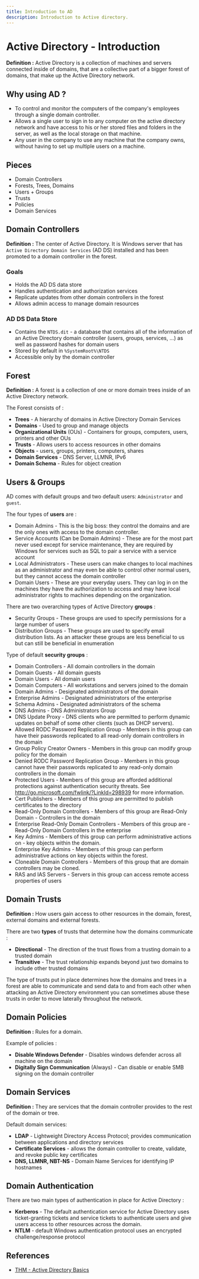 ```yaml
---
title: Introduction to AD
description: Introduction to Active directory.
---
```



# Active Directory - Introduction

**Definition :** Active Directory is a collection of machines and servers connected inside of domains, that are a collective part of a bigger forest of domains, that make up the Active Directory network. 

## Why using AD ?

- To control and monitor the computers of the company's employees through a single domain controller.
- Allows a single user to sign in to any computer on the active directory network and have access to his or her stored files and folders in the server, as well as the local storage on that machine.
- Any user in the company to use any machine that the company owns, without having to set up multiple users on a machine. 

## Pieces

- Domain Controllers
- Forests, Trees, Domains
- Users + Groups 
- Trusts
- Policies 
- Domain Services

## Domain Controllers

**Definition :** The center of Active Directory. It is Windows server that has `Active Directory Domain Services` (AD DS) installed and has been promoted to a domain controller in the forest. 

### Goals 

- Holds the AD DS data store 
- Handles authentication and authorization services 
- Replicate updates from other domain controllers in the forest
- Allows admin access to manage domain resources

### AD DS Data Store

- Contains the `NTDS.dit` - a database that contains all of the information of an Active Directory domain controller (users, groups, services, ...) as well as password hashes for domain users
- Stored by default in `%SystemRoot%\NTDS`
- Accessible only by the domain controller

## Forest

**Definition :** A forest is a collection of one or more domain trees inside of an Active Directory network.

The Forest consists of :

- **Trees** - A hierarchy of domains in Active Directory Domain Services
- **Domains** - Used to group and manage objects 
- **Organizational Units** (OUs) - Containers for groups, computers, users,  printers and other OUs
- **Trusts** - Allows users to access resources in other domains
- **Objects** - users, groups, printers, computers, shares
- **Domain Services** - DNS Server, LLMNR, IPv6
- **Domain Schema** - Rules for object creation

## Users & Groups

AD comes with default groups and two default users: `Administrator` and `guest`.

The four types of **users** are : 

- Domain Admins - This is the big boss: they control the domains and are the only ones with access to the domain controller.
- Service Accounts (Can be Domain Admins) - These are for the most part never used except for service maintenance, they are required by Windows for services such as SQL to pair a service with a service account
- Local Administrators - These users can make changes to local machines as an administrator and may even be able to control other normal users, but they cannot access the domain controller
- Domain Users - These are your everyday users. They can log in on the machines they have the authorization to access and may have local administrator rights to machines depending on the organization.

There are two overarching types of Active Directory **groups** : 

- Security Groups - These groups are used to specify permissions for a large number of users
- Distribution Groups - These groups are used to specify email distribution lists. As an attacker these groups are less beneficial to us but can still be beneficial in enumeration

Type of default **security groups** :

- Domain Controllers - All domain controllers in the domain
- Domain Guests - All domain guests
- Domain Users - All domain users
- Domain Computers - All workstations and servers joined to the domain
- Domain Admins - Designated administrators of the domain
- Enterprise Admins - Designated administrators of the enterprise
- Schema Admins - Designated administrators of the schema
- DNS Admins - DNS Administrators Group
- DNS Update Proxy - DNS clients who are permitted to perform dynamic updates on behalf of some other clients (such as DHCP servers).
- Allowed RODC Password Replication Group - Members in this group can have their passwords replicated to all read-only domain controllers in the domain
- Group Policy Creator Owners - Members in this group can modify group policy for the domain
- Denied RODC Password Replication Group - Members in this group cannot have their passwords replicated to any read-only domain controllers in the domain
- Protected Users - Members of this group are afforded additional protections against authentication security threats. See http://go.microsoft.com/fwlink/?LinkId=298939 for more information.
- Cert Publishers - Members of this group are permitted to publish certificates to the directory
- Read-Only Domain Controllers - Members of this group are Read-Only Domain - Controllers in the domain
- Enterprise Read-Only Domain Controllers - Members of this group are - Read-Only Domain Controllers in the enterprise
- Key Admins - Members of this group can perform administrative actions on - key objects within the domain.
- Enterprise Key Admins - Members of this group can perform administrative actions on key objects within the forest.
- Cloneable Domain Controllers - Members of this group that are domain controllers may be cloned.
- RAS and IAS Servers - Servers in this group can access remote access properties of users

## Domain Trusts

**Definition :** How users gain access to other resources in the domain, forest, external domains and external forests.

There are two **types** of trusts that determine how the domains communicate :

- **Directional** - The direction of the trust flows from a trusting domain to a trusted domain
- **Transitive** - The trust relationship expands beyond just two domains to include other trusted domains

The type of trusts put in place determines how the domains and trees in a forest are able to communicate and send data to and from each other when attacking an Active Directory environment you can sometimes abuse these trusts in order to move laterally throughout the network.

## Domain Policies

**Definition :** Rules for a domain.

Example of policies :

- **Disable Windows Defender** - Disables windows defender across all machine on the domain
- **Digitally Sign Communication** (Always) - Can disable or enable SMB signing on the domain controller

## Domain Services

**Definition :** They are services that the domain controller provides to the rest of the domain or tree.

Default domain services: 

- **LDAP** - Lightweight Directory Access Protocol; provides communication between applications and directory services
- **Certificate Services** - allows the domain controller to create, validate, and revoke public key certificates
- **DNS, LLMNR, NBT-NS** - Domain Name Services for identifying IP hostnames

## Domain Authentication

There are two main types of authentication in place for Active Directory :

- **Kerberos** - The default authentication service for Active Directory uses ticket-granting tickets and service tickets to authenticate users and give users access to other resources across the domain.
- **NTLM** - default Windows authentication protocol uses an encrypted challenge/response protocol

## References

- [THM - Active Directory Basics](https://tryhackme.com/room/activedirectorybasics)